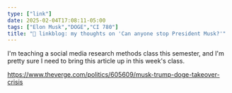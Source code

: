 ```yaml
---
type: ["link"]
date: 2025-02-04T17:08:11-05:00
tags: ["Elon Musk","DOGE","CI 780"]
title: "🔗 linkblog: my thoughts on 'Can anyone stop President Musk?'"
---
```

I'm teaching a social media research methods class this semester, and I'm pretty sure I need to bring this article up in this week's class.

https://www.theverge.com/politics/605609/musk-trump-doge-takeover-crisis
